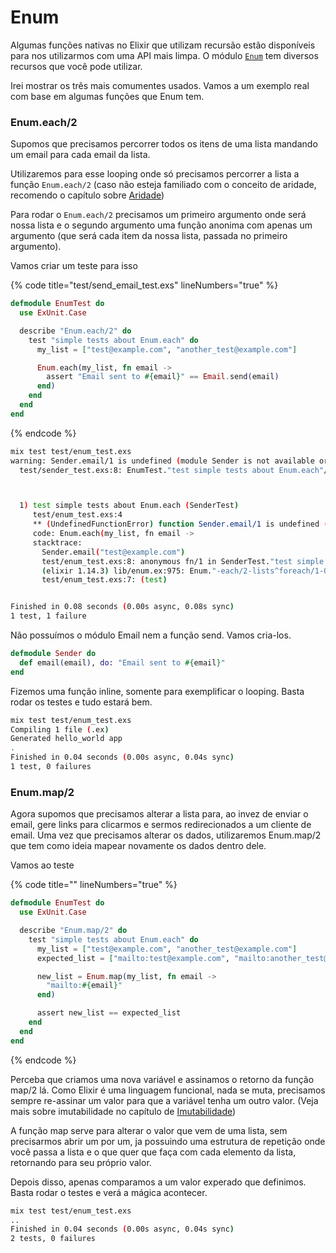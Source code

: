 # Enum

Algumas funções nativas no Elixir que utilizam recursão estão disponíveis para nos utilizarmos com uma API mais limpa. O módulo [`Enum`](https://hexdocs.pm/elixir/1.12/Enum.html) tem diversos recursos que você pode utilizar.&#x20;

Irei mostrar os três mais comumentes usados. Vamos a um exemplo real com base em algumas funções que Enum tem.

### Enum.each/2

Supomos que precisamos percorrer todos os itens de uma lista mandando um email para cada email da lista.&#x20;

Utilizaremos para esse looping onde só precisamos percorrer a lista a função `Enum.each/2` (caso não esteja familiado com o conceito de aridade, recomendo o capítulo sobre [Aridade](../../conceitos/aridade.md))

Para rodar o `Enum.each/2` precisamos um primeiro argumento onde será nossa lista e o segundo argumento uma função anonima com apenas um argumento (que será cada item da nossa lista, passada no primeiro argumento).

Vamos criar um teste para isso

{% code title="test/send_email_test.exs" lineNumbers="true" %}
```elixir
defmodule EnumTest do
  use ExUnit.Case

  describe "Enum.each/2" do
    test "simple tests about Enum.each" do
      my_list = ["test@example.com", "another_test@example.com"]

      Enum.each(my_list, fn email ->
        assert "Email sent to #{email}" == Email.send(email)
      end)
    end
  end
end

```
{% endcode %}

```sh
mix test test/enum_test.exs    
warning: Sender.email/1 is undefined (module Sender is not available or is yet to be defined)
  test/sender_test.exs:8: EnumTest."test simple tests about Enum.each"/1



  1) test simple tests about Enum.each (SenderTest)
     test/enum_test.exs:4
     ** (UndefinedFunctionError) function Sender.email/1 is undefined (module Sender is not available)
     code: Enum.each(my_list, fn email ->
     stacktrace:
       Sender.email("test@example.com")
       test/enum_test.exs:8: anonymous fn/1 in SenderTest."test simple tests about Enum.each"/1
       (elixir 1.14.3) lib/enum.ex:975: Enum."-each/2-lists^foreach/1-0-"/2
       test/enum_test.exs:7: (test)


Finished in 0.08 seconds (0.00s async, 0.08s sync)
1 test, 1 failure
```

Não possuímos o módulo Email nem a função send. Vamos cria-los.

```elixir
defmodule Sender do
  def email(email), do: "Email sent to #{email}"
end

```

Fizemos uma função inline, somente para exemplificar o looping. Basta rodar os testes e tudo estará bem.

```sh
mix test test/enum_test.exs
Compiling 1 file (.ex)
Generated hello_world app
.
Finished in 0.04 seconds (0.00s async, 0.04s sync)
1 test, 0 failures
```

### Enum.map/2

Agora supomos que precisamos alterar a lista para, ao invez de enviar o email, gere links para clicarmos e sermos redirecionados a um cliente de email. Uma vez que precisamos alterar os dados, utilizaremos Enum.map/2 que tem como ideia mapear novamente os dados dentro dele.

Vamos ao teste

{% code title="" lineNumbers="true" %}
```elixir
defmodule EnumTest do
  use ExUnit.Case

  describe "Enum.map/2" do
    test "simple tests about Enum.each" do
      my_list = ["test@example.com", "another_test@example.com"]
      expected_list = ["mailto:test@example.com", "mailto:another_test@example.com"]

      new_list = Enum.map(my_list, fn email ->
        "mailto:#{email}"
      end)

      assert new_list == expected_list
    end
  end
end

```
{% endcode %}

Perceba que criamos uma nova variável e assinamos o retorno da função map/2 lá. Como Elixir é uma linguagem funcional, nada se muta, precisamos sempre re-assinar um valor para que a variável tenha um outro valor. (Veja mais sobre imutabilidade no capítulo de [Imutabilidade](../../conceitos/imutabilidade.md))

A função map serve para alterar o valor que vem de uma lista, sem precisarmos abrir um por um, ja possuindo uma estrutura de repetição onde você passa a lista e o que quer que faça com cada elemento da lista, retornando para seu próprio valor.

Depois disso, apenas comparamos a um valor experado que definimos. Basta rodar o testes e verá a mágica acontecer.

```sh
mix test test/enum_test.exs
..
Finished in 0.04 seconds (0.00s async, 0.04s sync)
2 tests, 0 failures
```
